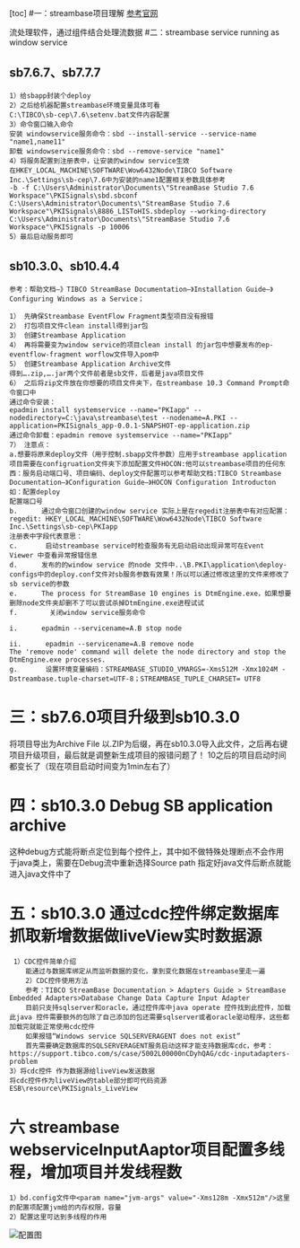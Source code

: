 [toc]
#一：streambase项目理解
[参考官网](https://docs.tibco.com/emp/sb-cep/10.3.0/doc/html/index.html)

流处理软件，通过组件结合处理流数据
#二：streambase service running as window service
## sb7.6.7、sb7.7.7
	1）给sbapp封装个deploy
	2）之后给机器配置streambase环境变量具体可看
	C:\TIBCO\sb-cep\7.6\setenv.bat文件内容配置
	3）命令窗口输入命令
	安装 windowservice服务命令：sbd --install-service --service-name "name1,name11"
	卸载 windowservice服务命令：sbd --remove-service "name1"
	4）将服务配置到注册表中，让安装的window service生效
	在HKEY_LOCAL_MACHINE\SOFTWARE\Wow6432Node\TIBCO Software Inc.\Settings\sb-cep\7.6中为安装的name1配置相关参数具体参考
	-b -f C:\Users\Administrator\Documents\"StreamBase Studio 7.6 Workspace"\PKISignals\sbd.sbconf C:\Users\Administrator\Documents\"StreamBase Studio 7.6 Workspace"\PKISignals\8886_LISToHIS.sbdeploy --working-directory C:\Users\Administrator\Documents\"StreamBase Studio 7.6 Workspace"\PKISignals -p 10006
	5）最后启动服务即可
## sb10.3.0、sb10.4.4
	参考：帮助文档—》TIBCO StreamBase Documentation—》Installation Guide—》Configuring Windows as a Service；
	 
	1） 先确保Streambase EventFlow Fragment类型项目没有报错
	2） 打包项目文件clean install得到jar包
	3） 创建Streambase Application
	4） 再将需要变为window service的项目clean install 的jar包中想要发布的ep-eventflow-fragment worflow文件导入pom中
	5） 创建Streambase Application Archive文件
	得到….zip,….jar两个文件前者是sb文件，后者是java项目文件
	6） 之后将zip文件放在你想要的项目文件夹下，在streambase 10.3 Command Prompt命令窗口中
	通过命令安装：
	epadmin install systemservice --name="PKIapp" --nodedirectory=C:\java\streambase\test --nodename=A.PKI --application=PKISignals_app-0.0.1-SNAPSHOT-ep-application.zip
	通过命令卸载：epadmin remove systemservice --name="PKIapp"
	7） 注意点：
	a.想要将原来deploy文件（用于控制.sbapp文件参数）应用于streambase application项目需要在configruation文件夹下添加配置文件HOCON:他可以streambase项目的任何东西：服务启动端口号、项目编码、deploy文件配置可以参考帮助文档:TIBCO Streambase Documentation—》Configuration Guide—》HOCON Configuration Introducton
	如：配置deploy
	配置端口号
	b.      通过命令窗口创建的window service 实际上是在regedit注册表中有对应配置：regedit: HKEY_LOCAL_MACHINE\SOFTWARE\Wow6432Node\TIBCO Software Inc.\Settings\sb-cep\PKIapp
	注册表中字段代表意思：
	c.       启动streambase service时检查服务有无启动启动出现异常可在Event Viewer 中查看异常报错信息
	d.      发布的的window service 的node 文件中..\B.PKI\application\deploy-configs中的deploy.conf文件对sb服务参数有效果！所以可以通过修改这里的文件来修改了sb service的参数
	e.      The process for StreamBase 10 engines is DtmEngine.exe，如果想要删除node文件夹却删不了可以尝试杀掉DtmEngine.exe进程试试
	f.        关闭window service服务命令
	                                                                           i.      epadmin --servicename=A.B stop node
	                                                                         ii.      epadmin --servicename=A.B remove node
	The 'remove node' command will delete the node directory and stop the DtmEngine.exe processes.
	g.       设置环境变量编码：STREAMBASE_STUDIO_VMARGS=-Xms512M -Xmx1024M -Dstreambase.tuple-charset=UTF-8；STREAMBASE_TUPLE_CHARSET= UTF8
# 三：sb7.6.0项目升级到sb10.3.0
将项目导出为Archive File 以.ZIP为后缀，再在sb10.3.0导入此文件，之后再右键项目升级项目，最后就是调整新生成项目的报错问题了！
10之后的项目启动时间都变长了（现在项目启动时间变为1min左右了）
# 四：sb10.3.0 Debug SB application archive
这种debug方式能将断点定位到每个控件上，其中如不做特殊处理断点不会作用于java类上，需要在Debug流中重新选择Source path
指定好java文件后断点就能进入java文件中了
# 五：sb10.3.0 通过cdc控件绑定数据库抓取新增数据做liveView实时数据源
	 1）CDC控件简单介绍
        能通过与数据库绑定从而监听数据的变化，拿到变化数据在streambase里走一遍
        2）CDC控件使用方法
        参考：TIBCO StreamBase Documentation > Adapters Guide > StreamBase Embedded Adapters>Database Change Data Capture Input Adapter
        目前只支持sqlserver和oracle，通过控件库中java operate 控件找到此控件，加载此java 控件需要额外的包除了自己添加的包还需要sqlserver或者oracle驱动程序，这些都加载完就能正常使用cdc控件
        如果报错“Windows service SQLSERVERAGENT does not exist”
        首先需要确定数据库的SQLSERVERAGENT服务启动这样才能支持数据库cdc，参考：https://support.tibco.com/s/case/5002L00000nCDyhQAG/cdc-inputadapters-problem
    3）将cdc控件 作为数据源给liveView发送数据
    将cdc控件作为liveView的table部分即可代码资源
	ESB\resource\PKISignals_LiveView
	
# 六 streambase webserviceInputAaptor项目配置多线程，增加项目并发线程数
	1）bd.config文件中<param name="jvm-args" value="-Xms128m -Xmx512m"/>这里的配置项配置jvm给的内存权限，容量
	2）配置这里可达到多线程的作用
![配置图](https://note.youdao.com/yws/res/16248/WEBRESOURCE3a3f23d6a8488284ef16bac471285318)